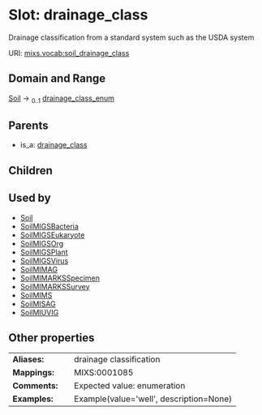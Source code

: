 
# Slot: drainage_class


Drainage classification from a standard system such as the USDA system

URI: [mixs.vocab:soil_drainage_class](https://w3id.org/mixs/vocab/soil_drainage_class)


## Domain and Range

[Soil](Soil.md) &#8594;  <sub>0..1</sub> [drainage_class_enum](drainage_class_enum.md)

## Parents

 *  is_a: [drainage_class](drainage_class.md)

## Children


## Used by

 * [Soil](Soil.md)
 * [SoilMIGSBacteria](SoilMIGSBacteria.md)
 * [SoilMIGSEukaryote](SoilMIGSEukaryote.md)
 * [SoilMIGSOrg](SoilMIGSOrg.md)
 * [SoilMIGSPlant](SoilMIGSPlant.md)
 * [SoilMIGSVirus](SoilMIGSVirus.md)
 * [SoilMIMAG](SoilMIMAG.md)
 * [SoilMIMARKSSpecimen](SoilMIMARKSSpecimen.md)
 * [SoilMIMARKSSurvey](SoilMIMARKSSurvey.md)
 * [SoilMIMS](SoilMIMS.md)
 * [SoilMISAG](SoilMISAG.md)
 * [SoilMIUVIG](SoilMIUVIG.md)

## Other properties

|  |  |  |
| --- | --- | --- |
| **Aliases:** | | drainage classification |
| **Mappings:** | | MIXS:0001085 |
| **Comments:** | | Expected value: enumeration |
| **Examples:** | | Example(value='well', description=None) |

